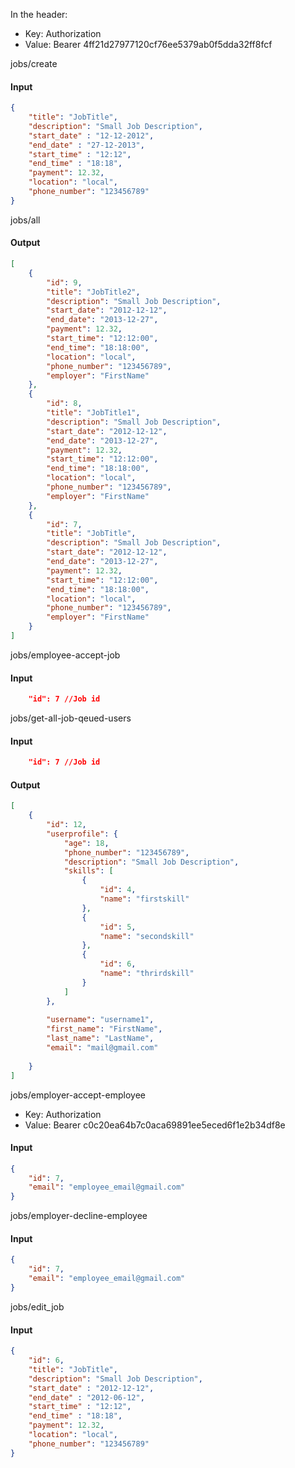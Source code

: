 In the header:
- Key: Authorization
- Value: Bearer 4ff21d27977120cf76ee5379ab0f5dda32ff8fcf 

jobs/create

#### Input
```json
{		
    "title": "JobTitle",
    "description": "Small Job Description",
    "start_date" : "12-12-2012",
    "end_date" : "27-12-2013",
    "start_time" : "12:12",
    "end_time" : "18:18",
    "payment": 12.32,   
    "location": "local",
    "phone_number": "123456789"
}
```
jobs/all

#### Output
```json
[
    {
        "id": 9,
        "title": "JobTitle2",
        "description": "Small Job Description",
        "start_date": "2012-12-12",
        "end_date": "2013-12-27",
        "payment": 12.32,
        "start_time": "12:12:00",
        "end_time": "18:18:00",
        "location": "local",
        "phone_number": "123456789",
        "employer": "FirstName"
    },
    {
        "id": 8,
        "title": "JobTitle1",
        "description": "Small Job Description",
        "start_date": "2012-12-12",
        "end_date": "2013-12-27",
        "payment": 12.32,
        "start_time": "12:12:00",
        "end_time": "18:18:00",
        "location": "local",
        "phone_number": "123456789",
        "employer": "FirstName"
    },
    {
        "id": 7,
        "title": "JobTitle",
        "description": "Small Job Description",
        "start_date": "2012-12-12",
        "end_date": "2013-12-27",
        "payment": 12.32,
        "start_time": "12:12:00",
        "end_time": "18:18:00",
        "location": "local",
        "phone_number": "123456789",
        "employer": "FirstName"
    }
]

```
jobs/employee-accept-job
#### Input
```json
    "id": 7 //Job id
```
jobs/get-all-job-qeued-users
#### Input
```json
    "id": 7 //Job id
```

#### Output
```json
[
    {
        "id": 12,
        "userprofile": {
            "age": 18,
            "phone_number": "123456789",
            "description": "Small Job Description",
            "skills": [
                {
                    "id": 4,
                    "name": "firstskill"
                },
                {
                    "id": 5,
                    "name": "secondskill"
                },
                {
                    "id": 6,
                    "name": "thrirdskill"
                }
            ]
        },
        
        "username": "username1",
        "first_name": "FirstName",
        "last_name": "LastName",
        "email": "mail@gmail.com"
      
    }
]

```   
jobs/employer-accept-employee

- Key: Authorization
- Value: Bearer c0c20ea64b7c0aca69891ee5eced6f1e2b34df8e <Employer Token>
#### Input

```json
{
    "id": 7,
    "email": "employee_email@gmail.com"
}
```
jobs/employer-decline-employee
#### Input
```json
{
    "id": 7,
    "email": "employee_email@gmail.com"
}
```
jobs/edit_job
#### Input
```json
{	
	"id": 6,
    "title": "JobTitle",
    "description": "Small Job Description",
    "start_date" : "2012-12-12",
    "end_date" : "2012-06-12",
    "start_time" : "12:12",
    "end_time" : "18:18",
    "payment": 12.32,   
    "location": "local",
    "phone_number": "123456789"
}

```

